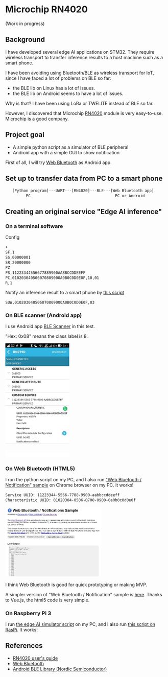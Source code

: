 # Microchip RN4020

(Work in progress)

## Background

I have developed several edge AI applications on STM32. They require wireless transport to transfer inference results to a host machine such as a smart phone.

I have been avoiding using Bluetooth/BLE as wireless transport for IoT, since I have faced a lot of problems on BLE so far:
- the BLE lib on Linux has a lot of issues.
- the BLE lib on Android seems to have a lot of issues.

Why is that? I have been using LoRa or TWELITE instead of BLE so far.

However, I discovered that Microchip [RN4020](https://www.microchip.com/wwwproducts/en/RN4020) module is very easy-to-use. Microchip is a good company.

## Project goal

- A simple python script as a simulator of BLE peripheral
- Android app with a simple GUI to show notification

First of all, I will try [Web Bluetooth](https://developers.google.com/web/updates/2015/07/interact-with-ble-devices-on-the-web) as Android app.

## Set up to transfer data from PC to a smart phone

```
   [Python program]---UART---[RN4020]---BLE---[Web Bluetooth app]
         PC                                     PC or Android
```

## Creating an original service "Edge AI inference"

### On a terminal software

Config
```
+
SF,1
SS,00000001
SR,20000000
PZ
PS,11223344556677889900AABBCCDDEEFF
PC,010203040506070809000A0B0C0D0E0F,10,01
R,1
```

Notify an inference result to a smart phone by [this script](./python/edge_ai_simulator.py)
```
SUW,010203040506070809000A0B0C0D0E0F,03
```

### On BLE scanner (Android app)

I use Android app [BLE Scanner](https://play.google.com/store/apps/details?id=com.macdom.ble.blescanner&hl=en) in this test.

"Hex: 0x08" means the class label is 8.

<img src="./doc/screenshot_notification.jpg" width=200>


### On Web Bluetooth (HTML5)

I run the python script on my PC, and I also run ["Web Bluetooth / Notification" sample](https://googlechrome.github.io/samples/web-bluetooth/notifications.htm) on Chrome browser on my PC. It works!

```
Service UUID: 11223344-5566-7788-9900-aabbccddeeff
Characteristic UUID: 01020304-0506-0708-0900-0a0b0c0d0e0f
```

<img src="./doc/screenshot_web_bluetooth.jpg" width=300>

I think Web Bluetooth is good for quick prototyping or making MVP.

A simpler version of "Web Bluetooth / Notification" sample is [here](./html5/notifications.html). Thanks to Vue.js, the html5 code is very simple.

### On Raspberry Pi 3

I run [the edge AI simulator script](./python/edge_ai_simulator.py) on my PC, and I also run [this script on RasPi](./python/get_notified.py). It works!

## References

- [RN4020 user's guide](http://ww1.microchip.com/downloads/en/devicedoc/70005191b.pdf)
- [Web Bluetooth](https://developers.google.com/web/updates/2015/07/interact-with-ble-devices-on-the-web)
- [Android BLE Library (Nordic Semiconductor)](https://github.com/NordicSemiconductor/Android-BLE-Library)
